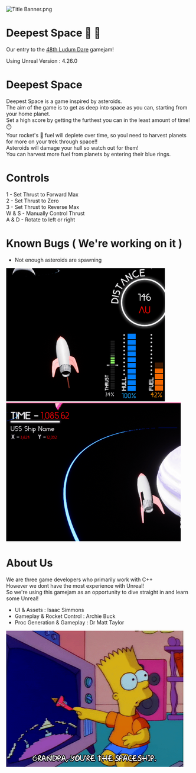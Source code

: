![Title Banner.png](///raw/08f/33/z/406b2.png)

# Deepest Space :rocket: :milky_way:
Our entry to the [48th Ludum Dare](https://ldjam.com/) gamejam! 

Using Unreal Version : 4.26.0

# Deepest Space
Deepest Space is a game inspired by asteroids.</br>
The aim of the game is to get as deep into space as you can, starting from your home planet.</br>
Set a high score by getting the furthest you can in the least amount of time! :stopwatch:</br>
Your rocket's :rocket: fuel will deplete over time, so youl need to harvest planets for more on your trek 
through space!!</br>
Asteroids will damage your hull so watch out for them!</br>
You can harvest more fuel from planets by entering their blue rings.</br>


# Controls
1 - Set Thrust to Forward Max</br>
2 - Set Thrust to Zero</br>
3 - Set Thrust to Reverse Max</br>
W & S  - Manually Control Thrust</br>
A & D - Rotate to left or right</br>


# Known Bugs ( We're working on it )
- Not enough asteroids are spawning</br>

![Dist](Distance.gif)
![Time](Time.gif)


# About Us
We are three game developers who primarily work with C++</br>
However we dont have the most experience with Unreal!</br>
So we're using this gamejam as an opportunity to dive straight in and learn some Unreal!</br>

- UI & Assets : Isaac Simmons
- Gameplay & Rocket Control : Archie Buck
- Proc Generation & Gameplay : Dr Matt Taylor

![bart](bart.gif)